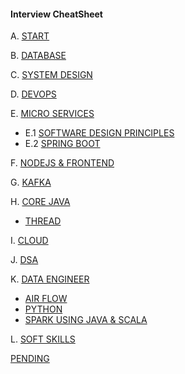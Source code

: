 #### Interview CheatSheet

A. [START](MY_RECENT_PROJECT/INTRODUCTORY_QUESTIONS.md)

B. [DATABASE](INTERVIEW_SQL_NOSQL)

C. [SYSTEM DESIGN](INTERVIEW_SYSTEM_DESIGN)

D. [DEVOPS](INTERVIEW_DEV_OPS)

E. [MICRO SERVICES](INTERVIEW_SPRING_MICROSERVICES)

- E.1 [SOFTWARE DESIGN PRINCIPLES]()
- E.2 [SPRING BOOT]()

F. [NODEJS & FRONTEND](INTERVIEW_FRONT_END)

G. [KAFKA](INTERVIEW_KAFKA)

H. [CORE JAVA](INTERVIEW_CORE_JAVA)

- [THREAD](INTERVIEW_CORE_JAVA/CJ_Multithreading.md)

I. [CLOUD](INTERVIEW_CLOUD_AWS_AZURE_GCP)

J. [DSA](INTERVIEW_DSA)

K. [DATA ENGINEER](INTERVIEW_PREP_DATA_ENGINEER)

- [AIR FLOW](INTERVIEW_PREP_DATA_ENGINEER/ALL_AIRFLOW.md)
- [PYTHON](INTERVIEW_PREP_PYTHON/ALL_PYTHON_BASICS.md)
- [SPARK USING JAVA & SCALA](INTERVIEW_PREP_SPARK)

L. [SOFT SKILLS](SOFT_SKILL)

[PENDING](https://medium.com/@vivekkadiyanits/java-lead-7-to-10-years-interview-mastery-covered-question-has-asked-in-more-than-9-service-base-d55ffbb0009c)
